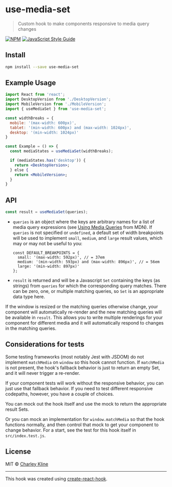 # use-media-set

> Custom hook to make components responsive to media query changes

[![NPM](https://img.shields.io/npm/v/use-media-set.svg)](https://www.npmjs.com/package/use-media-set) [![JavaScript Style Guide](https://img.shields.io/badge/code_style-standard-brightgreen.svg)](https://standardjs.com)

## Install

```bash
npm install --save use-media-set
```

## Example Usage

```jsx
import React from 'react';
import DesktopVersion from './DesktopVersion';
import MobileVersion from './MobileVersion';
import { useMediaSet } from 'use-media-set';

const widthBreaks = {
  mobile: '(max-width: 600px)',
  tablet: '(min-width: 600px) and (max-width: 1024px)',
  desktop: '(min-width: 1024px)'
}

const Example = () => {
  const mediaStates = useMediaSet(widthBreaks);

  if (mediaStates.has('desktop')) {
    return <DesktopVersion>;
  } else {
    return <MobileVersion>;
  }
}
```

## API

```javascript
const result = useMediaSet(queries);
```

* `queries` is an object where the keys are arbitrary names for a list of media query expressions (see [Using Media Queries](https://developer.mozilla.org/en-US/docs/Web/CSS/Media_Queries/Using_media_queries) from MDN). If `queries` is not specified or `undefined`, a default set of width breakpoints will be used to implement `small`, `medium`, and `large` result values, which may or may not be useful to you:

      const DEFAULT_BREAKPOINTS = {
        small: '(max-width: 592px)', // = 37em
        medium: '(min-width: 593px) and (max-width: 896px)', // = 56em
        large: '(min-width: 897px)'
      };

* `result` is returned and will be a Javascript `Set` containing the keys (as strings) from `queries` for which the corresponding query matches. There can be zero, one, or multiple matching queries, so `Set` is an appropriate data type here.

If the window is resized or the matching queries otherwise change, your component will automatically re-render and the new matching queries will be available in `result`. This allows you to write multiple renderings for your component for different media and it will automatically respond to changes in the matching queries.

## Considerations for tests

Some testing frameworks (most notably Jest with JSDOM) do not implement `matchMedia` on `window` so this hook cannot function. If `matchMedia` is not present, the hook's fallback behavior is just to return an empty Set, and it will never trigger a re-render.

If your component tests will work without the responsive behavior, you can just use that fallback behavior. If you need to test different responsive codepaths, however, you have a couple of choices.

You can mock out the hook itself and use the mock to return the appropriate result Sets.

Or you can mock an implementation for `window.matchMedia` so that the hook functions normally, and then control that mock to get your component to change behavior. For a start, see the test for this hook itself in `src/index.test.js`.

## License

MIT © [Charley Kline](https://github.com/cvkline)

---

This hook was created using [create-react-hook](https://github.com/hermanya/create-react-hook).
